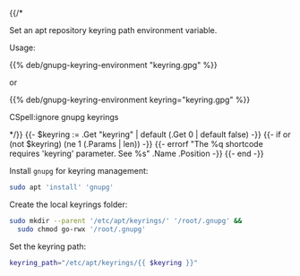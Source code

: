 {{/*

Set an apt repository keyring path environment variable.

Usage:

  {{% deb/gnupg-keyring-environment "keyring.gpg" %}}

or

  {{% deb/gnupg-keyring-environment keyring="keyring.gpg" %}}

CSpell:ignore gnupg keyrings

*/}}
{{- $keyring := .Get "keyring" | default (.Get 0 | default false) -}}
{{- if or (not $keyring) (ne 1 (.Params | len)) -}}
  {{-
    errorf
    "The %q shortcode requires 'keyring' parameter. See %s"
    .Name .Position
  -}}
{{- end -}}

Install `gnupg` for keyring management:

```bash
sudo apt 'install' 'gnupg'
```

Create the local keyrings folder:

```bash
sudo mkdir --parent '/etc/apt/keyrings/' '/root/.gnupg' &&
  sudo chmod go-rwx '/root/.gnupg'
```

Set the keyring path:

```bash
keyring_path="/etc/apt/keyrings/{{ $keyring }}"
```
